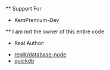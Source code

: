 ** Support For 
+ KemPremium-Dev

** I am not the owner of this entire code

* Real Author: 
+ [replit/database-node](https://github.com/replit/database-node)
+ [quickdb](https://github.com/plexidev/quick.db/)